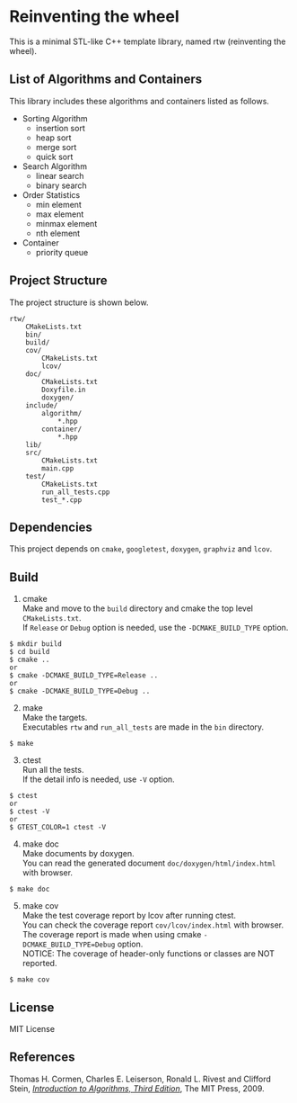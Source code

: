 # Reinventing the wheel

This is a minimal STL-like C++ template library, named rtw (reinventing the wheel).

## List of Algorithms and Containers

This library includes these algorithms and containers listed as follows.

- Sorting Algorithm
  - insertion sort
  - heap sort
  - merge sort
  - quick sort
- Search Algorithm
  - linear search
  - binary search
- Order Statistics
  - min element
  - max element
  - minmax element
  - nth element
- Container
  - priority queue

## Project Structure

The project structure is shown below.

```
rtw/
    CMakeLists.txt
    bin/
    build/
    cov/
        CMakeLists.txt
        lcov/
    doc/
        CMakeLists.txt
        Doxyfile.in
        doxygen/
    include/
        algorithm/
            *.hpp
        container/
            *.hpp
    lib/
    src/
        CMakeLists.txt
        main.cpp
    test/
        CMakeLists.txt
        run_all_tests.cpp
        test_*.cpp
```

## Dependencies
This project depends on `cmake`, `googletest`, `doxygen`, `graphviz` and `lcov`.  

## Build

1. cmake  
Make and move to the `build` directory and cmake the top level `CMakeLists.txt`.  
If `Release` or `Debug` option is needed, use the `-DCMAKE_BUILD_TYPE` option.  
```
$ mkdir build
$ cd build
$ cmake ..
or
$ cmake -DCMAKE_BUILD_TYPE=Release ..
or
$ cmake -DCMAKE_BUILD_TYPE=Debug ..
```

2. make  
Make the targets.  
Executables `rtw` and `run_all_tests` are made in the `bin` directory.
```
$ make
```

3. ctest  
Run all the tests.  
If the detail info is needed, use `-V` option.  
```
$ ctest
or
$ ctest -V
or
$ GTEST_COLOR=1 ctest -V
```

4. make doc  
Make documents by doxygen.  
You can read the generated document `doc/doxygen/html/index.html` with browser.  
```
$ make doc
```

5. make cov  
Make the test coverage report by lcov after running ctest.  
You can check the coverage report `cov/lcov/index.html` with browser.  
The coverage report is made when using cmake `-DCMAKE_BUILD_TYPE=Debug` option.  
NOTICE: The coverage of header-only functions or classes are NOT reported.
```
$ make cov
```

## License
MIT License

## References

Thomas H. Cormen, Charles E. Leiserson, Ronald L. Rivest and Clifford Stein, [*Introduction to Algorithms, Third Edition*](https://mitpress.mit.edu/books/introduction-algorithms-third-edition), The MIT Press, 2009.